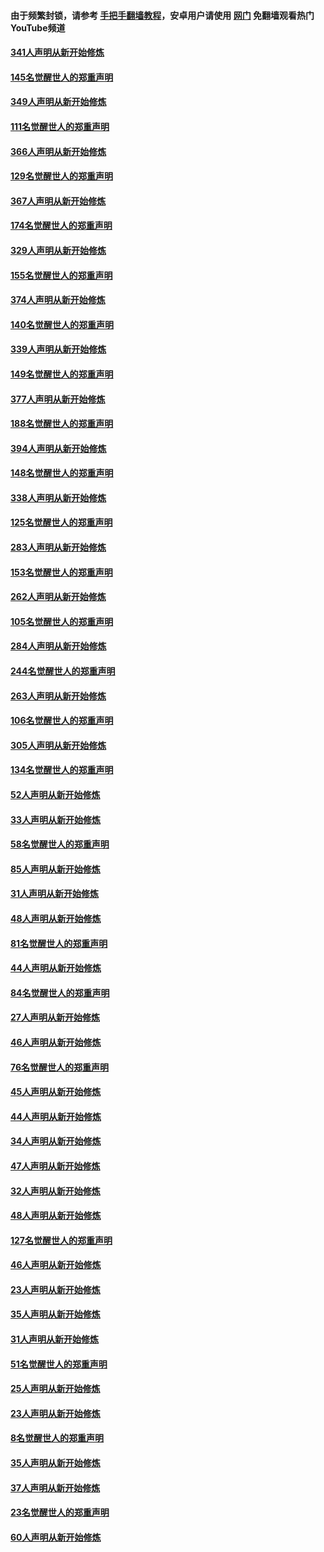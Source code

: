 #### 由于频繁封锁，请参考 [手把手翻墙教程](https://github.com/gfw-breaker/guides/wiki/)，安卓用户请使用 [网门](https://github.com/gfw-breaker/nogfw/blob/master/dl.md?t=06280901) 免翻墙观看热门YouTube频道 

#### [341人声明从新开始修炼](../pages/91/427255.md?t=06280901) 

#### [145名觉醒世人的郑重声明](../pages/91/427254.md?t=06280901) 

#### [349人声明从新开始修炼](../pages/91/426969.md?t=06280901) 

#### [111名觉醒世人的郑重声明](../pages/91/426968.md?t=06280901) 

#### [366人声明从新开始修炼](../pages/91/426737.md?t=06280901) 

#### [129名觉醒世人的郑重声明](../pages/91/426736.md?t=06280901) 

#### [367人声明从新开始修炼](../pages/91/426421.md?t=06280901) 

#### [174名觉醒世人的郑重声明](../pages/91/426420.md?t=06280901) 

#### [329人声明从新开始修炼](../pages/91/426139.md?t=06280901) 

#### [155名觉醒世人的郑重声明](../pages/91/426138.md?t=06280901) 

#### [374人声明从新开始修炼](../pages/91/425811.md?t=06280901) 

#### [140名觉醒世人的郑重声明](../pages/91/425810.md?t=06280901) 

#### [339人声明从新开始修炼](../pages/91/425690.md?t=06280901) 

#### [149名觉醒世人的郑重声明](../pages/91/425689.md?t=06280901) 

#### [377人声明从新开始修炼](../pages/91/424867.md?t=06280901) 

#### [188名觉醒世人的郑重声明](../pages/91/424866.md?t=06280901) 

#### [394人声明从新开始修炼](../pages/91/423914.md?t=06280901) 

#### [148名觉醒世人的郑重声明](../pages/91/423913.md?t=06280901) 

#### [338人声明从新开始修炼](../pages/91/423540.md?t=06280901) 

#### [125名觉醒世人的郑重声明](../pages/91/423539.md?t=06280901) 

#### [283人声明从新开始修炼](../pages/91/423296.md?t=06280901) 

#### [153名觉醒世人的郑重声明](../pages/91/423295.md?t=06280901) 

#### [262人声明从新开始修炼](../pages/91/423004.md?t=06280901) 

#### [105名觉醒世人的郑重声明](../pages/91/423003.md?t=06280901) 

#### [284人声明从新开始修炼](../pages/91/422707.md?t=06280901) 

#### [244名觉醒世人的郑重声明](../pages/91/422706.md?t=06280901) 

#### [263人声明从新开始修炼](../pages/91/422553.md?t=06280901) 

#### [106名觉醒世人的郑重声明](../pages/91/422552.md?t=06280901) 

#### [305人声明从新开始修炼](../pages/91/422153.md?t=06280901) 

#### [134名觉醒世人的郑重声明](../pages/91/422152.md?t=06280901) 

#### [52人声明从新开始修炼](../pages/91/421846.md?t=06280901) 

#### [33人声明从新开始修炼](../pages/91/421804.md?t=06280901) 

#### [58名觉醒世人的郑重声明](../pages/91/421845.md?t=06280901) 

#### [85人声明从新开始修炼](../pages/91/421769.md?t=06280901) 

#### [31人声明从新开始修炼](../pages/91/421763.md?t=06280901) 

#### [48人声明从新开始修炼](../pages/91/421605.md?t=06280901) 

#### [81名觉醒世人的郑重声明](../pages/91/421656.md?t=06280901) 

#### [44人声明从新开始修炼](../pages/91/421544.md?t=06280901) 

#### [84名觉醒世人的郑重声明](../pages/91/421543.md?t=06280901) 

#### [27人声明从新开始修炼](../pages/91/421465.md?t=06280901) 

#### [46人声明从新开始修炼](../pages/91/421454.md?t=06280901) 

#### [76名觉醒世人的郑重声明](../pages/91/421453.md?t=06280901) 

#### [45人声明从新开始修炼](../pages/91/421452.md?t=06280901) 

#### [44人声明从新开始修炼](../pages/91/421422.md?t=06280901) 

#### [34人声明从新开始修炼](../pages/91/421322.md?t=06280901) 

#### [47人声明从新开始修炼](../pages/91/421264.md?t=06280901) 

#### [32人声明从新开始修炼](../pages/91/421225.md?t=06280901) 

#### [48人声明从新开始修炼](../pages/91/421202.md?t=06280901) 

#### [127名觉醒世人的郑重声明](../pages/91/421224.md?t=06280901) 

#### [46人声明从新开始修炼](../pages/91/421203.md?t=06280901) 

#### [23人声明从新开始修炼](../pages/91/421138.md?t=06280901) 

#### [35人声明从新开始修炼](../pages/91/421122.md?t=06280901) 

#### [31人声明从新开始修炼](../pages/91/421081.md?t=06280901) 

#### [51名觉醒世人的郑重声明](../pages/91/421080.md?t=06280901) 

#### [25人声明从新开始修炼](../pages/91/421020.md?t=06280901) 

#### [23人声明从新开始修炼](../pages/91/420884.md?t=06280901) 

#### [8名觉醒世人的郑重声明](../pages/91/420883.md?t=06280901) 

#### [35人声明从新开始修炼](../pages/91/420809.md?t=06280901) 

#### [37人声明从新开始修炼](../pages/91/420766.md?t=06280901) 

#### [23名觉醒世人的郑重声明](../pages/91/420765.md?t=06280901) 

#### [60人声明从新开始修炼](../pages/91/420727.md?t=06280901) 

